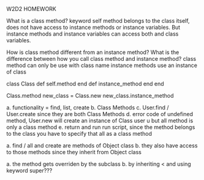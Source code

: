 W2D2 HOMEWORK

What is a class method?
keyword self
method belongs to the class itself, does not have access to instance methods or instance variables. But instance methods and instance variables can access both and class variables.

How is class method different from an instance method? What is the difference between how you call class method and instance method?
class method can only be use with class name
instance methods use an instance of class

class Class
  def self.method
  end
  def instance_method
  end
end

Class.method
new_class = Class.new
new_class.instance_method
  
a. functionality = find, list, create 
b. Class Methods
c. User.find / User.create since they are both Class Methods
d. error code of undefined method, User.new will create an instance of Class user u but all method is only a class method
e. return and run run script, since the method belongs to the class you have to specify that all as a class method

a. find / all and create are methods of Object class
b. they also have access to those methods since they inherit 
from Object class

a. the method gets overriden by the subclass
b. by inheriting < and using keyword super???